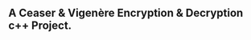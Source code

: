 A Ceaser & Vigenère Encryption & Decryption c++ Project.
-------------------------------------------------------

